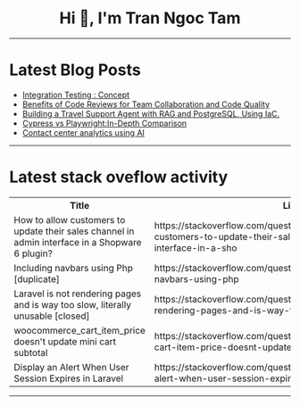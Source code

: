 <h1 align="center">Hi 👋, I'm Tran Ngoc Tam</h1>

---

# Latest Blog Posts 
<!-- BLOG-POST-LIST:START -->
- [Integration Testing : Concept](https://dev.to/jay818/integration-testing-concept-k40)
- [Benefits of Code Reviews for Team Collaboration and Code Quality](https://dev.to/wallacefreitas/benefits-of-code-reviews-for-team-collaboration-and-code-quality-4gco)
- [Building a Travel Support Agent with RAG and PostgreSQL, Using IaC.](https://dev.to/aws/building-a-travel-support-agent-with-rag-and-postgresql-using-iac-4cbf)
- [Cypress vs Playwright:In-Depth Comparison](https://dev.to/morrismoses149/cypress-vs-playwrightin-depth-comparison-1fid)
- [Contact center analytics using AI](https://dev.to/vikas_brilworks/contact-center-analytics-using-ai-1p0c)
<!-- BLOG-POST-LIST:END -->

---

# Latest stack oveflow activity
<table>
  <tr><th>Title</th><th>Link</th></tr>
  <!-- STACKOVERFLOW:START --><tr><td>How to allow customers to update their sales channel in admin interface in a Shopware 6 plugin?</td><td>https://stackoverflow.com/questions/78798348/how-to-allow-customers-to-update-their-sales-channel-in-admin-interface-in-a-sho</td></tr><tr><td>Including navbars using Php [duplicate]</td><td>https://stackoverflow.com/questions/78798203/including-navbars-using-php</td></tr><tr><td>Laravel is not rendering pages and is way too slow, literally unusable [closed]</td><td>https://stackoverflow.com/questions/78798084/laravel-is-not-rendering-pages-and-is-way-too-slow-literally-unusable</td></tr><tr><td>woocommerce_cart_item_price doesn&#39;t update mini cart subtotal</td><td>https://stackoverflow.com/questions/78798034/woocommerce-cart-item-price-doesnt-update-mini-cart-subtotal</td></tr><tr><td>Display an Alert When User Session Expires in Laravel</td><td>https://stackoverflow.com/questions/78797956/display-an-alert-when-user-session-expires-in-laravel</td></tr><!-- STACKOVERFLOW:END -->
</table>

---


